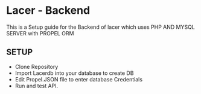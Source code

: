# Lacer - Backend

This is a Setup guide for the Backend of lacer which uses PHP AND MYSQL SERVER with PROPEL ORM

## SETUP
* Clone Repository
* Import Lacerdb into your database to create DB
* Edit Propel.JSON file to enter database Credentials
* Run and test API.


